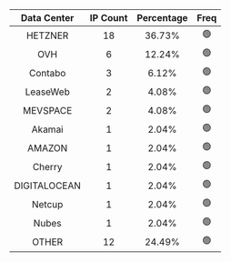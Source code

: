 | Data Center | IP Count | Percentage | Freq |
|:------------:|:--------:|:-----------:|:-----:|
| HETZNER | 18 | 36.73% | 🟢 |
| OVH | 6 | 12.24% | 🟢 |
| Contabo | 3 | 6.12% | 🟢 |
| LeaseWeb | 2 | 4.08% | 🟢 |
| MEVSPACE | 2 | 4.08% | 🟢 |
| Akamai | 1 | 2.04% | 🟢 |
| AMAZON | 1 | 2.04% | 🟢 |
| Cherry | 1 | 2.04% | 🟢 |
| DIGITALOCEAN | 1 | 2.04% | 🟢 |
| Netcup | 1 | 2.04% | 🟢 |
| Nubes | 1 | 2.04% | 🟢 |
| OTHER | 12 | 24.49% | 🟢 |